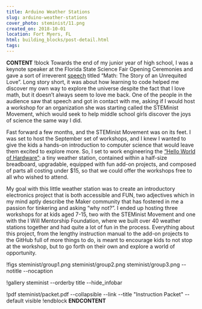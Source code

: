 ```yaml
---
title: Arduino Weather Stations
slug: arduino-weather-stations
cover_photo: steminist/11.png
created_on: 2018-10-01
location: Fort Myers, FL
html: building_blocks/post-detail.html
tags:
---
```

__CONTENT__
!block
Towards the end of my junior year of high school, I was a keynote speaker at the Florida State Science Fair Opening Ceremonies and gave a sort of irreverent [speech](https://www.facebook.com/watch/?v=1761627887234024) titled “Math: The Story of an Unrequited Love”. Long story short, it was about how learning to code helped me discover my own way to explore the universe despite the fact that I love math, but it doesn’t always seem to love me back. One of the people in the audience saw that speech and got in contact with me, asking if I would host a workshop for an organization she was starting called the STEMinist Movement, which would seek to help middle school girls discover the joys of science the same way I did. 

Fast forward a few months, and the STEMinist Movement was on its feet. I was set to host the September set of workshops, and I knew I wanted to give the kids a hands-on introduction to computer science that would leave them excited to explore more. So, I set to work engineering the [“Hello World of Hardware”](https://github.com/Dahlia-Dry/STEMinist-Movement-2018/tree/master): a tiny weather station, contained within a half-size breadboard, upgradable, equipped with fun add-on projects, and composed of parts all costing under $15, so that we could offer the workshops free to all who wished to attend.

My goal with this little weather station was to create an introductory electronics project that is both accessible and FUN, two adjectives which in my mind aptly describe the Maker community that has fostered in me a passion for tinkering and asking “why not?”. I ended up hosting three workshops for at kids aged 7-15, two with the STEMinist Movement and one with the I Will Mentorship Foundation, where we built over 40 weather stations together and had quite a lot of fun in the process. Everything about this project, from the lengthy instruction manual to the add-on projects to the GitHub full of more things to do, is meant to encourage kids to not stop at the workshop, but to go forth on their own and explore a world of opportunity. 

!figs steminist/group1.png steminist/group2.png steminist/group3.png --notitle --nocaption

!gallery steminist --orderby title --hide_infobar

!pdf steminist/packet.pdf --collapsible --link --title "Instruction Packet" --default visible
!endblock
__ENDCONTENT__
